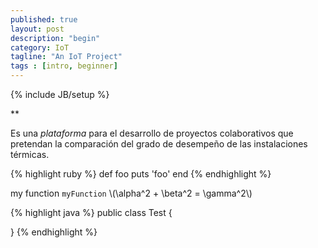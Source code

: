 ```yaml
---
published: true
layout: post
description: "begin"
category: IoT
tagline: "An IoT Project"
tags : [intro, beginner]
---
```


{% include JB/setup %}

** 

Es una *plataforma* para el desarrollo de proyectos colaborativos que pretendan la comparación del grado de desempeño de las instalaciones térmicas. 

{% highlight ruby %}
def foo
  puts 'foo'
end
{% endhighlight %}

my function `myFunction`
\\(\alpha^2 + \beta^2 = \gamma^2\\) 

{% highlight java %}
public class Test {

}
{% endhighlight %}

